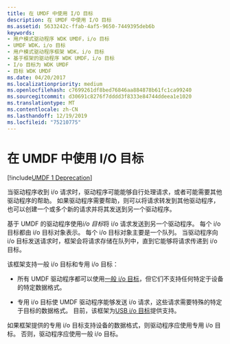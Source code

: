 ```yaml
---
title: 在 UMDF 中使用 I/O 目标
description: 在 UMDF 中使用 I/O 目标
ms.assetid: 5633242c-ffab-4af5-9650-7449395deb6b
keywords:
- 用户模式驱动程序 WDK UMDF，i/o 目标
- UMDF WDK，i/o 目标
- 用户模式驱动程序框架 WDK，i/o 目标
- 基于框架的驱动程序 WDK UMDF，i/o 目标
- I/o 目标为 WDK UMDF
- 目标 WDK UMDF
ms.date: 04/20/2017
ms.localizationpriority: medium
ms.openlocfilehash: c7699261df8bed76846aa884878b61fc1ca99240
ms.sourcegitcommit: d30691c8276f7dddd3f8333e84744ddeea1e1020
ms.translationtype: MT
ms.contentlocale: zh-CN
ms.lasthandoff: 12/19/2019
ms.locfileid: "75210775"
---
```

# <a name="using-io-targets-in-umdf"></a>在 UMDF 中使用 I/O 目标


[!include[UMDF 1 Deprecation](../includes/umdf-1-deprecation.md)]

当驱动程序收到 i/o 请求时，驱动程序可能能够自行处理请求，或者可能需要其他驱动程序的帮助。 如果驱动程序需要帮助，则可以将请求转发到其他驱动程序，也可以创建一个或多个新的请求并将其发送到另一个驱动程序。

基于 UMDF 的驱动程序使用*i/o 目标*将 i/o 请求发送到另一个驱动程序。 每个 i/o 目标都由 i/o 目标对象表示。 每个 i/o 目标对象主要是一个队列。 当驱动程序向 i/o 目标发送请求时，框架会将请求存储在队列中，直到它能够将请求传递到 i/o 目标。

该框架支持一般 i/o 目标和专用 i/o 目标：

-   所有 UMDF 驱动程序都可以使用[一般 i/o 目标](general-i-o-targets-in-umdf.md)，但它们不支持任何特定于设备的特定数据格式。

-   专用 i/o 目标使 UMDF 驱动程序能够发送 i/o 请求，这些请求需要特殊的特定于目标的数据格式。 目前，该框架为[USB i/o 目标](usb-i-o-targets-in-umdf.md)提供支持。

如果框架提供的专用 i/o 目标支持设备的数据格式，则驱动程序应使用专用 i/o 目标。 否则，驱动程序应使用一般 i/o 目标。

 

 





